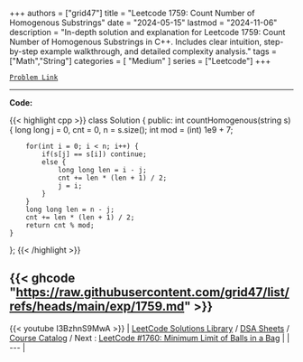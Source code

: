 
+++
authors = ["grid47"]
title = "Leetcode 1759: Count Number of Homogenous Substrings"
date = "2024-05-15"
lastmod = "2024-11-06"
description = "In-depth solution and explanation for Leetcode 1759: Count Number of Homogenous Substrings in C++. Includes clear intuition, step-by-step example walkthrough, and detailed complexity analysis."
tags = ["Math","String"]
categories = [
    "Medium"
]
series = ["Leetcode"]
+++



[`Problem Link`](https://leetcode.com/problems/count-number-of-homogenous-substrings/description/)

---
**Code:**

{{< highlight cpp >}}
class Solution {
public:
    int countHomogenous(string s) {
        long long j = 0, cnt = 0, n = s.size();
        int mod = (int) 1e9 + 7;
        
        for(int i = 0; i < n; i++) {
            if(s[j] == s[i]) continue;
            else {
                long long len = i - j;
                cnt += len * (len + 1) / 2;
                j = i;                
            }
        }
        long long len = n - j;
        cnt += len * (len + 1) / 2; 
        return cnt % mod;
    }
};
{{< /highlight >}}

{{< ghcode "https://raw.githubusercontent.com/grid47/list/refs/heads/main/exp/1759.md" >}}
---
{{< youtube I3BzhnS9MwA >}}
| [LeetCode Solutions Library](https://grid47.xyz/leetcode/) / [DSA Sheets](https://grid47.xyz/sheets/) / [Course Catalog](https://grid47.xyz/courses/) / Next : [LeetCode #1760: Minimum Limit of Balls in a Bag](https://grid47.xyz/posts/leetcode-1760-minimum-limit-of-balls-in-a-bag-solution/) |
| --- |

